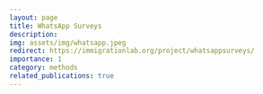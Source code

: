 ```yaml
---
layout: page
title: WhatsApp Surveys
description: 
img: assets/img/whatsapp.jpeg
redirect: https://immigrationlab.org/project/whatsappsurveys/
importance: 1
category: methods
related_publications: true
---
```


